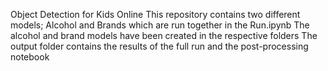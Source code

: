 Object Detection for Kids Online
This repository contains two different models; Alcohol and Brands which are run together in the Run.ipynb
The alcohol and brand models have been created in the respective folders
The output folder contains the results of the full run and the post-processing notebook
